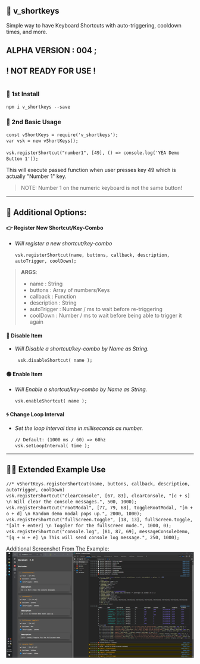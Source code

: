 ## 🎹 v_shortkeys

Simple way to have Keyboard Shortcuts with auto-triggering, cooldown times, and more.

## ALPHA VERSION : 004 ;

## ! NOT READY FOR USE !

#

### 🚀 1st Install

    npm i v_shortkeys --save

### 🔧 2nd Basic Usage

    const vShortKeys = require('v_shortkeys');
    var vsk = new vShortKeys();

    vsk.registerShortcut("number1", [49], () => console.log('YEA Demo Button 1'));

This will execute passed function when user presses key 49 which is actually "Number 1" key.

> NOTE: Number 1 on the numeric keyboard is not the same button!

___

## **📐 Additional Options:**  
  
#### 👉 **Register New Shortcut/Key-Combo**
- _Will register a new shortcut/key-combo_

      vsk.registerShortcut(name, buttons, callback, description, autoTrigger, coolDown);


> **ARGS**:
> - name : String
> - buttons : Array of numbers/Keys
> - callback : Function
> - description : String
> - autoTrigger : Number / ms to wait before re-triggering
> - coolDown : Number / ms to wait before being able to trigger it again

#### 🚫 **Disable Item**
-  _Will Disable a shortcut/key-combo by Name as String._  

        vsk.disableShortcut( name );


#### 🟢 **Enable Item**
- _Will Enable a shortcut/key-combo by Name as String._

      vsk.enableShortcut( name );

#### 🌀 **Change Loop Interval**
- _Set the loop interval time in milliseconds as number._

      // Default: (1000 ms / 60) => 60hz
      vsk.setLoopInterval( time ); 

___  
  
## 👷‍♂️ **Extended Example Use**  

    //* vShortKeys.registerShortcut(name, buttons, callback, description, autoTrigger, coolDown)
    vsk.registerShortcut("clearConsole", [67, 83], clearConsole, "[c + s] \n Will clear the console messages.", 500, 1000);
    vsk.registerShortcut("rootModal", [77, 79, 68], toggleRootModal, "[m + o + d] \n Random demo modal pops up.", 2000, 1000);
    vsk.registerShortcut("fullScreen.toggle", [18, 13], fullScreen.toggle, "[alt + enter] \n Toggler for the fullscreen mode.", 1000, 0);
    vsk.registerShortcut("console.log", [81, 87, 69], messageConsoleDemo, "[q + w + e] \n This will send console log message.", 250, 1000);


Additional Screenshot From The Example: 
![Example Running these from the Folder ./EXAMPLE/ ](./EXAMPLE/public/images/demo01.png)

